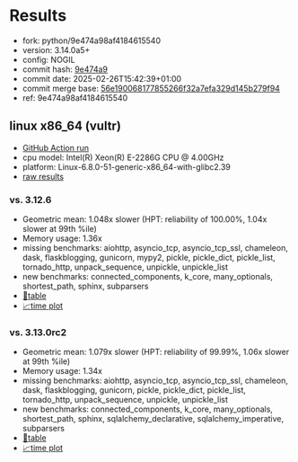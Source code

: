 # Results

- fork: python/9e474a98af4184615540
- version: 3.14.0a5+
- config: NOGIL
- commit hash: [9e474a9](https://github.com/python/cpython/commit/9e474a9)
- commit date: 2025-02-26T15:42:39+01:00
- commit merge base: [56e190068177855266f32a7efa329d145b279f94](https://github.com/python/cpython/commit/56e190068177855266f32a7efa329d145b279f94)
- ref: 9e474a98af4184615540

## linux x86_64 (vultr)

- [GitHub Action run](https://github.com/facebookexperimental/free-threading-benchmarking/actions/runs/13550274665)
- cpu model: Intel(R) Xeon(R) E-2286G CPU @ 4.00GHz
- platform: Linux-6.8.0-51-generic-x86_64-with-glibc2.39
- [raw results](bm-20250226-vultr-x86_64-python-9e474a98af4184615540-3.14.0a5%2B-9e474a9.json)

### vs. 3.12.6

- Geometric mean: 1.048x slower (HPT: reliability of 100.00%, 1.04x slower at 99th %ile)
- Memory usage: 1.36x
- missing benchmarks: aiohttp, asyncio_tcp, asyncio_tcp_ssl, chameleon, dask, flaskblogging, gunicorn, mypy2, pickle, pickle_dict, pickle_list, tornado_http, unpack_sequence, unpickle, unpickle_list
- new benchmarks: connected_components, k_core, many_optionals, shortest_path, sphinx, subparsers
- [📄table](bm-20250226-vultr-x86_64-python-9e474a98af4184615540-3.14.0a5%2B-9e474a9-vs-3.12.6.md)
- [📈time plot](bm-20250226-vultr-x86_64-python-9e474a98af4184615540-3.14.0a5%2B-9e474a9-vs-3.12.6.svg)

### vs. 3.13.0rc2

- Geometric mean: 1.079x slower (HPT: reliability of 99.99%, 1.06x slower at 99th %ile)
- Memory usage: 1.34x
- missing benchmarks: aiohttp, asyncio_tcp, asyncio_tcp_ssl, chameleon, dask, flaskblogging, gunicorn, pickle, pickle_dict, pickle_list, tornado_http, unpack_sequence, unpickle, unpickle_list
- new benchmarks: connected_components, k_core, many_optionals, shortest_path, sphinx, sqlalchemy_declarative, sqlalchemy_imperative, subparsers
- [📄table](bm-20250226-vultr-x86_64-python-9e474a98af4184615540-3.14.0a5%2B-9e474a9-vs-3.13.0rc2.md)
- [📈time plot](bm-20250226-vultr-x86_64-python-9e474a98af4184615540-3.14.0a5%2B-9e474a9-vs-3.13.0rc2.svg)

